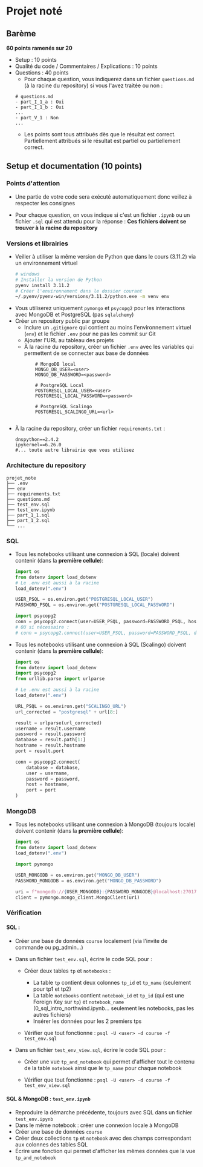 # Projet noté

## Barème 
**60 points ramenés sur 20**
- Setup : 10 points
- Qualité du code / Commentaires / Explications  : 10 points
- Questions : 40 points
    - Pour chaque question, vous indiquerez dans un fichier `questions.md` (à la racine du repository) si vous l'avez traitée ou non :
    ```
    # questions.md
    - part_I_1_a : Oui
    - part_I_1_b : Oui
    ...
    - part_V_1 : Non
    ...
    ```
    - Les points sont tous attribués dès que le résultat est correct. Partiellement attribués si le résultat est partiel ou partiellement correct.

## Setup et documentation (10 points)


### Points d'attention

- Une partie de votre code sera exécuté automatiquement donc veillez à respecter les consignes

- Pour chaque question, on vous indique si c'est un fichier `.ipynb` ou un fichier `.sql` qui est attendu pour la réponse : **Ces fichiers doivent se trouver à la racine du repository**

### Versions et librairies

- Veiller à utiliser la même version de Python que dans le cours (3.11.2) via un environnement virtuel 
    ```bash
    # windows
    # Installer la version de Python
    pyenv install 3.11.2
    # Créer l'environnement dans le dossier courant
    ~/.pyenv/pyenv-win/versions/3.11.2/python.exe -m venv env
    ```
- Vous utiliserez uniquement `pymongo` et `psycopg2` pour les interactions avec MongoDB et PostgreSQL (pas `sqlalchemy`)
- Créer un repository public par groupe 
    - Inclure un `.gitignore` qui contient au moins l'environnement virtuel (`env`) et le fichier `.env` pour ne pas les commit sur Git
    - Ajouter l'URL au tableau des projets 
    - À la racine du repository, créer un fichier `.env` avec les variables qui permettent de se connecter aux base de données
        ```
            # MongoDB local
            MONGO_DB_USER=<user>
            MONGO_DB_PASSWORD=<password>

            # PostgreSQL Local
            POSTGRESQL_LOCAL_USER=<user>
            POSTGRESQL_LOCAL_PASSWORD=<password>

            # PostgreSQL Scalingo
            POSTGRESQL_SCALINGO_URL=<url>


        ```
- À la racine du repository, créer un fichier  `requirements.txt` : 
    ```
    dnspython==2.4.2
    ipykernel==6.26.0
    #... toute autre librairie que vous utilisez

    ```

### Architecture du repository

```
projet_note
├── .env
├── env
├── requirements.txt
├── questions.md 
├── test_env.sql 
├── test_env.ipynb
├── part_1_1.sql 
├── part_1_2.sql
└── ...
```

### SQL

- Tous les notebooks utilisant une connexion à SQL (locale) doivent contenir (dans la **première cellule**): 

    ```python
    import os
    from dotenv import load_dotenv
    # Le .env est aussi à la racine
    load_dotenv(".env")

    USER_PSQL = os.environ.get("POSTGRESQL_LOCAL_USER")
    PASSWORD_PSQL = os.environ.get("POSTGRESQL_LOCAL_PASSWORD")

    import psycopg2
    conn = psycopg2.connect(user=USER_PSQL, password=PASSWORD_PSQL, host="localhost", port="5432")
    # OU si nécessaire : 
    # conn = psycopg2.connect(user=USER_PSQL, password=PASSWORD_PSQL, dbname=<VOTRE VALEUR> host="localhost", port="5432")

    ```


- Tous les notebooks utilisant une connexion à SQL (Scalingo) doivent contenir (dans la **première cellule**): 

    ```python
    import os
    from dotenv import load_dotenv
    import psycopg2
    from urllib.parse import urlparse

    # Le .env est aussi à la racine
    load_dotenv(".env")

    URL_PSQL = os.environ.get("SCALINGO_URL")
    url_corrected = "postgresql" + url[8:]

    result = urlparse(url_corrected)
    username = result.username
    password = result.password
    database = result.path[1:]
    hostname = result.hostname
    port = result.port

    conn = psycopg2.connect(
        database = database,
        user = username,
        password = password,
        host = hostname,
        port = port
    )
    ```


### MongoDB

- Tous les notebooks utilisant une connexion à MongoDB (toujours locale) doivent contenir (dans la **première cellule**): 

    ```python
    import os
    from dotenv import load_dotenv
    load_dotenv(".env")

    import pymongo

    USER_MONGODB = os.environ.get("MONGO_DB_USER")
    PASSWORD_MONGODB = os.environ.get("MONGO_DB_PASSWORD")

    uri = f"mongodb://{USER_MONGODB}:{PASSWORD_MONGODB}@localhost:27017/?retryWrites=true&w=majority"
    client = pymongo.mongo_client.MongoClient(uri)
    ```

### Vérification

#### SQL :

- Créer une base de données `course` localement (via l'invite de commande ou pg_admin...)

- Dans un fichier `test_env.sql`, écrire le code SQL pour : 
    - Créer deux tables `tp` et `notebooks` : 
        - La table `tp` contient deux colonnes `tp_id` et `tp_name` (seulement pour tp1 et tp2)
        - La table `notebooks` contient `notebook_id` et `tp_id` (qui est une Foreign Key sur `tp`) et `notebook_name` (0_sql_intro_northwind.ipynb... seulement les notebooks, pas les autres fichiers)
        - Insérer les données pour les 2 premiers tps

    - Vérifier que tout fonctionne : `psql -U <user> -d course -f test_env.sql`


- Dans un fichier `test_env_view.sql`, écrire le code SQL pour : 

    - Créer une vue `tp_and_notebook` qui permet d'afficher tout le contenu de la table `notebook` ainsi que le `tp_name` pour chaque notebook

    - Vérifier que tout fonctionne : `psql -U <user> -d course -f test_env_view.sql`



#### SQL & MongoDB : `test_env.ipynb`


- Reproduire la démarche précédente, toujours avec SQL dans un fichier `test_env.ipynb`
- Dans le même notebook : créer une connexion locale à MongoDB
- Créer une base de données `course`
- Créer deux collections `tp` et `notebook` avec des champs correspondant aux colonnes des tables SQL
- Écrire une fonction qui permet d'afficher les mêmes données que la vue `tp_and_notebook`